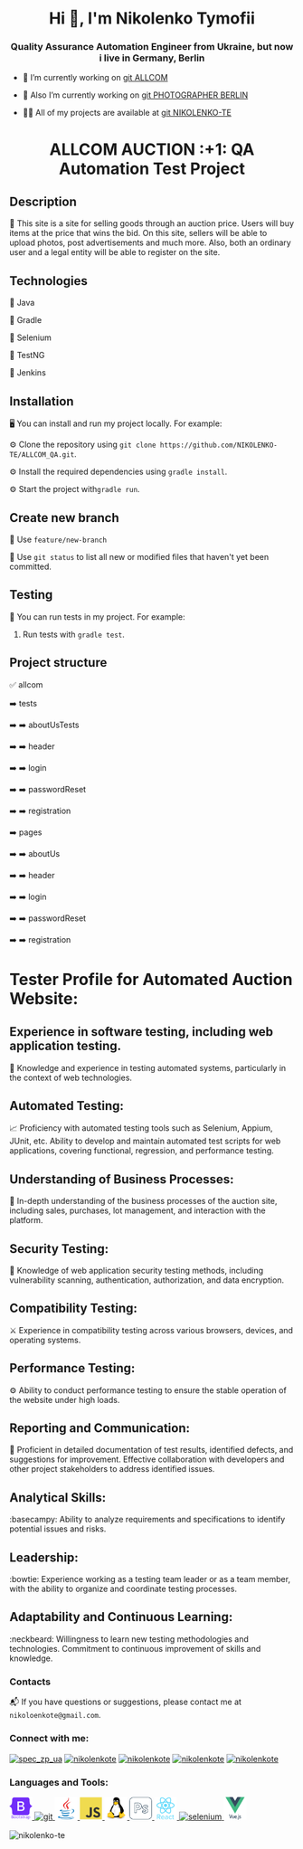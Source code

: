 <h1 align="center">Hi 👋, I'm Nikolenko Tymofii</h1>
<h3 align="center">Quality Assurance Automation Engineer from Ukraine, but now i live in Germany, Berlin</h3>

- 🔭 I’m currently working on [git ALLCOM](https://github.com/NIKOLENKO-TE/ALLCOM_SITE)

- 🔭 Also I’m currently working on [git PHOTOGRAPHER BERLIN](https://github.com/NIKOLENKO-TE/PHOTOGRAPHER_BERLIN)
  
- 👨‍💻 All of my projects are available at [git NIKOLENKO-TE](https://github.com/NIKOLENKO-TE)
  
<h1 align="center"> ALLCOM AUCTION :+1:  QA Automation Test Project</h1>

## Description

:book: This site is a site for selling goods through an auction price. Users will buy items at the price that wins the bid. On this site, sellers will be able to upload photos, post advertisements and much more. Also, both an ordinary user and a legal entity will be able to register on the site.

## Technologies
:nazar_amulet: Java

:nazar_amulet: Gradle

:nazar_amulet: Selenium

:nazar_amulet: TestNG

:nazar_amulet: Jenkins 

## Installation

:desktop_computer: You can install and run my project locally. For example:

:gear: Clone the repository using `git clone https://github.com/NIKOLENKO-TE/ALLCOM_QA.git`.

:gear: Install the required dependencies using `gradle install`.

:gear: Start the project with`gradle run`.
## Сreate new branch
:floppy_disk: Use `feature/new-branch`

:floppy_disk: Use `git status` to list all new or modified files that haven't yet been committed.
## Testing
:memo: 
You can run tests in my project. For example:

1. Run tests with `gradle test`.
## Project structure
:white_check_mark: allcom

:arrow_right: tests

:arrow_right:	:arrow_right:  aboutUsTests

:arrow_right:	:arrow_right:  header

:arrow_right:	:arrow_right:  login

:arrow_right:	:arrow_right:  passwordReset

:arrow_right:	:arrow_right:  registration

:arrow_right: pages

:arrow_right:	:arrow_right:  aboutUs

:arrow_right:	:arrow_right:  header

:arrow_right:	:arrow_right:  login

:arrow_right:	:arrow_right:  passwordReset

:arrow_right:	:arrow_right:  registration
#  Tester Profile for Automated Auction Website:

## Experience in software testing, including web application testing.
:art: Knowledge and experience in testing automated systems, particularly in the context of web technologies.

## Automated Testing:
:chart_with_upwards_trend: Proficiency with automated testing tools such as Selenium, Appium, JUnit, etc.
Ability to develop and maintain automated test scripts for web applications, covering functional, regression, and performance testing.

## Understanding of Business Processes:
:briefcase: In-depth understanding of the business processes of the auction site, including sales, purchases, lot management, and interaction with the platform.

## Security Testing:
:closed_lock_with_key: Knowledge of web application security testing methods, including vulnerability scanning, authentication, authorization, and data encryption.

## Compatibility Testing:
:crossed_swords: Experience in compatibility testing across various browsers, devices, and operating systems.

## Performance Testing:
:gear: Ability to conduct performance testing to ensure the stable operation of the website under high loads.

## Reporting and Communication:
:handshake: Proficient in detailed documentation of test results, identified defects, and suggestions for improvement.
Effective collaboration with developers and other project stakeholders to address identified issues.

## Analytical Skills:
:basecampy: Ability to analyze requirements and specifications to identify potential issues and risks.

## Leadership:
:bowtie:  Experience working as a testing team leader or as a team member, with the ability to organize and coordinate testing processes.

## Adaptability and Continuous Learning:
:neckbeard: Willingness to learn new testing methodologies and technologies.
Commitment to continuous improvement of skills and knowledge.

### Contacts

:mailbox_with_mail: If you have questions or suggestions, please contact me at `nikoloenkote@gmail.com`.

<h3 align="left">Connect with me:</h3>
<p align="left">
<a href="https://twitter.com/spec_zp_ua" target="blank"><img align="center" src="https://raw.githubusercontent.com/rahuldkjain/github-profile-readme-generator/master/src/images/icons/Social/twitter.svg" alt="spec_zp_ua" height="30" width="40" /></a>
<a href="https://linkedin.com/in/nikolenkote" target="blank"><img align="center" src="https://raw.githubusercontent.com/rahuldkjain/github-profile-readme-generator/master/src/images/icons/Social/linked-in-alt.svg" alt="nikolenkote" height="30" width="40" /></a>
<a href="https://fb.com/nikolenkote" target="blank"><img align="center" src="https://raw.githubusercontent.com/rahuldkjain/github-profile-readme-generator/master/src/images/icons/Social/facebook.svg" alt="nikolenkote" height="30" width="40" /></a>
<a href="https://instagram.com/nikolenkote" target="blank"><img align="center" src="https://raw.githubusercontent.com/rahuldkjain/github-profile-readme-generator/master/src/images/icons/Social/instagram.svg" alt="nikolenkote" height="30" width="40" /></a>
<a href="https://www.youtube.com/c/nikolenkote" target="blank"><img align="center" src="https://raw.githubusercontent.com/rahuldkjain/github-profile-readme-generator/master/src/images/icons/Social/youtube.svg" alt="nikolenkote" height="30" width="40" /></a>
</p>
<h3 align="left">Languages and Tools:</h3>
<p align="left"> <a href="https://getbootstrap.com" target="_blank" rel="noreferrer"> <img src="https://raw.githubusercontent.com/devicons/devicon/master/icons/bootstrap/bootstrap-plain-wordmark.svg" alt="bootstrap" width="40" height="40"/> </a> <a href="https://git-scm.com/" target="_blank" rel="noreferrer"> <img src="https://www.vectorlogo.zone/logos/git-scm/git-scm-icon.svg" alt="git" width="40" height="40"/> </a> <a href="https://www.java.com" target="_blank" rel="noreferrer"> <img src="https://raw.githubusercontent.com/devicons/devicon/master/icons/java/java-original.svg" alt="java" width="40" height="40"/> </a> <a href="https://developer.mozilla.org/en-US/docs/Web/JavaScript" target="_blank" rel="noreferrer"> <img src="https://raw.githubusercontent.com/devicons/devicon/master/icons/javascript/javascript-original.svg" alt="javascript" width="40" height="40"/> </a> <a href="https://www.linux.org/" target="_blank" rel="noreferrer"> <img src="https://raw.githubusercontent.com/devicons/devicon/master/icons/linux/linux-original.svg" alt="linux" width="40" height="40"/> </a> <a href="https://www.photoshop.com/en" target="_blank" rel="noreferrer"> <img src="https://raw.githubusercontent.com/devicons/devicon/master/icons/photoshop/photoshop-line.svg" alt="photoshop" width="40" height="40"/> </a> <a href="https://reactjs.org/" target="_blank" rel="noreferrer"> <img src="https://raw.githubusercontent.com/devicons/devicon/master/icons/react/react-original-wordmark.svg" alt="react" width="40" height="40"/> </a> <a href="https://www.selenium.dev" target="_blank" rel="noreferrer"> <img src="https://raw.githubusercontent.com/detain/svg-logos/780f25886640cef088af994181646db2f6b1a3f8/svg/selenium-logo.svg" alt="selenium" width="40" height="40"/> </a> <a href="https://vuejs.org/" target="_blank" rel="noreferrer"> <img src="https://raw.githubusercontent.com/devicons/devicon/master/icons/vuejs/vuejs-original-wordmark.svg" alt="vuejs" width="40" height="40"/> </a> </p>

<p><img align="center" src="https://github-readme-stats.vercel.app/api/top-langs?username=nikolenko-te&show_icons=true&locale=en&layout=compact" alt="nikolenko-te" /></p>
